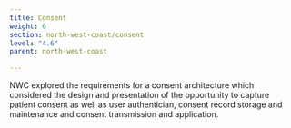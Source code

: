 ```yaml
---
title: Consent
weight: 6
section: north-west-coast/consent
level: "4.6"
parent: north-west-coast

---
```


NWC explored the requirements for a consent architecture which considered the design and presentation of the opportunity to capture patient consent as well as user authentician, consent record storage and maintenance and consent transmission and application.
